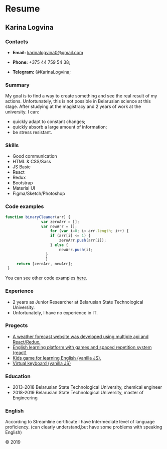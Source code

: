 # Resume
## Karina Logvina

### Contacts
- **Email:** karinalogvina0@gmail.com

- **Phone:** +375 44 759 54 38;

- **Telegram:** @KarinaLogvina;

### Summary
My goal is to find a way to create something and see the real result of my actions. Unfortunately,  this is not possible in Belarusian science at this stage.
After studying at the magistracy and 2 years of work at the university. 
I can:
- quickly adapt to constant changes;
- quickly absorb a large amount of information;
- be stress resistant.

### Skills
- Good communication
- HTML & CSS/Sass
- JS Basic
- React
- Redux
- Bootstrap
- Material UI
- Figma/Sketch/Photoshop
    
### Code examples
```javascript
function binaryCleaner(arr) {
                var zeroArr = [];
                var newArr = [];
                	for (var i=0; i< arr.length; i++) {
                  	if (arr[i] <= 1) {
                  		zeroArr.push(arr[i]); 
                  	} else {
                    	newArr.push(i);
                  }
                  }
     return [zeroArr, newArr];
 }
```
You can see other code examples [here](https://github.com/KarinaLogvina).

### Experience
- 2 years as Junior Researcher at Belarusian State Technological University.
- Unfortunately, I have no experience in IT.

### Progects
- [A weather forecast website was developed using multiple api and React/Redux.](https://karinalogvina-fancy-weather.netlify.app/)
- [English learning platform with games and spaced repetition system (react)](https://rslang-english-logvina.netlify.app/)
- [Kids game for learning English (vanilla JS).](https://karinalogvina-english-for-kids.netlify.app/)
- [Virtual keyboard (vanilla JS)](https://karinalogvina.github.io/Virtual-Keyboard/)

### Education 
- 2013-2018 Belarusian State Technological University, chemical engineer
- 2018-2019 Belarusian State Technological University, master of Engineering

### English
According to Streamline certificate I have Intermediate level of language proficiency. (can clearly understand,but have some problems with speaking English)

© 2019